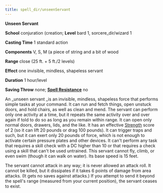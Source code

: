 ```yaml
---
title: spell_dir/unseenServant
---
```

 **Unseen Servant**

**School** conjuration (creation; **Level** bard 1, sorcere_dir/wizard 1

**Casting Time** 1 standard action

**Components** V, S, M (a piece of string and a bit of wood

**Range** close (25 ft. + 5 ft./2 levels)

**Effect** one invisible, mindless, shapeless servant

**Duration** 1 hour/level

**Saving Throw** none; **[Spell Resistance](../glossary#_spell-resistance)** no

An _unseen servant _is an invisible, mindless, shapeless force that performs simple tasks at your command. It can run and fetch things, open unstuck doors, and hold chairs, as well as clean and mend. The servant can perform only one activity at a time, but it repeats the same activity over and over again if told to do so as long as you remain within range. It can open only normal doors, drawers, lids, and the like. It has an effective [Strength](../gettingStarted#_strength) score of 2 (so it can lift 20 pounds or drag 100 pounds). It can trigger traps and such, but it can exert only 20 pounds of force, which is not enough to activate certain pressure plates and other devices. It can't perform any task that requires a skill check with a DC higher than 10 or that requires a check using a skill that can't be used untrained. This servant cannot fly, climb, or even swim (though it can walk on water). Its base speed is 15 feet.

The servant cannot attack in any way; it is never allowed an attack roll. It cannot be killed, but it dissipates if it takes 6 points of damage from area attacks. (It gets no saves against attacks.) If you attempt to send it beyond the spell's range (measured from your current position), the servant ceases to exist.

